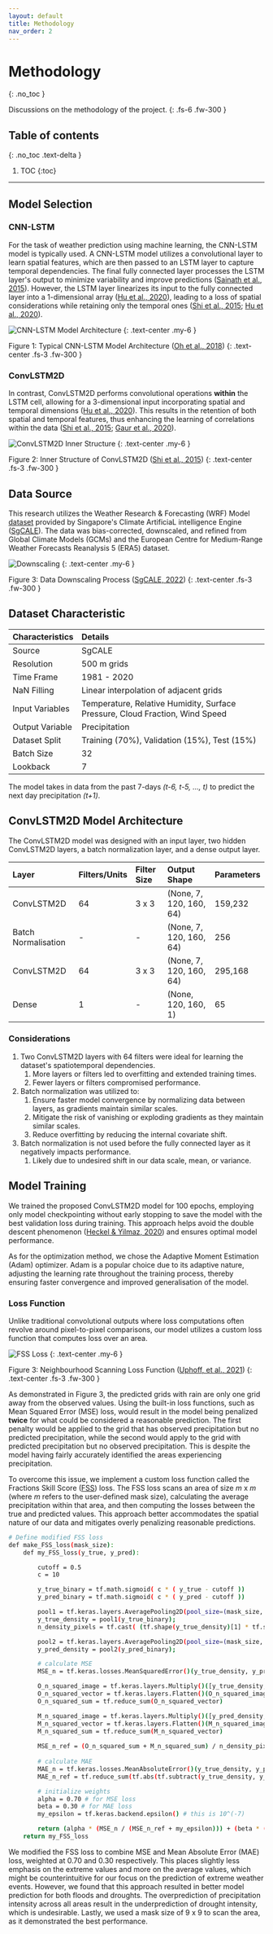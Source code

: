 ```yaml
---
layout: default
title: Methodology
nav_order: 2
---
```


# Methodology
{: .no_toc }

Discussions on the methodology of the project.
{: .fs-6 .fw-300 }

## Table of contents
{: .no_toc .text-delta }

1. TOC
{:toc}

---

## Model Selection

### CNN-LSTM

For the task of weather prediction using machine learning, the CNN-LSTM model is typically used. A CNN-LSTM model utilizes a convolutional layer to learn spatial features, which are then passed to an LSTM layer to capture temporal dependencies. The final fully connected layer processes the LSTM layer's output to minimize variability and improve predictions ([Sainath et al., 2015](https://ieeexplore.ieee.org/document/7178838)). However, the LSTM layer linearizes its input to the fully connected layer into a 1-dimensional array ([Hu et al., 2020](https://ieeexplore.ieee.org/document/8960629)), leading to a loss of spatial considerations while retaining only the temporal ones ([Shi et al., 2015](https://doi.org/10.48550/arXiv.1506.04214); [Hu et al., 2020](https://ieeexplore.ieee.org/document/8960629)).

![CNN-LSTM Model Architecture](../../assets/images/cnn-lstm.png)
{: .text-center .my-6 }

Figure 1: Typical CNN-LSTM Model Architecture ([Oh et al., 2018](https://pubmed.ncbi.nlm.nih.gov/29903630/))
{: .text-center .fs-3 .fw-300 }

### ConvLSTM2D

In contrast, ConvLSTM2D performs convolutional operations **within** the LSTM cell, allowing for a 3-dimensional input incorporating spatial and temporal dimensions ([Hu et al., 2020](https://ieeexplore.ieee.org/document/8960629)). This results in the retention of both spatial and temporal features, thus enhancing the learning of correlations within the data ([Shi et al., 2015](https://doi.org/10.48550/arXiv.1506.04214); [Gaur et al., 2020](https://doi.org/10.48550/arXiv.2203.13263)).

![ConvLSTM2D Inner Structure](../../assets/images/convlstm2d.png)
{: .text-center .my-6 }

Figure 2: Inner Structure of ConvLSTM2D ([Shi et al., 2015](https://doi.org/10.48550/arXiv.1506.04214))
{: .text-center .fs-3 .fw-300 }

## Data Source

This research utilizes the Weather Research & Forecasting (WRF) Model [dataset](https://sgcale.github.io/research/climate-downscaling/) provided by Singapore's Climate ArtificiaL intelligence Engine ([SgCALE](https://sgcale.github.io/)). The data was bias-corrected, downscaled, and refined from Global Climate Models (GCMs) and the European Centre for Medium-Range Weather Forecasts Reanalysis 5 (ERA5) dataset.

![Downscaling](../../assets/images/downscaling.png)
{: .text-center .my-6 }

Figure 3: Data Downscaling Process ([SgCALE, 2022](https://sgcale.github.io/research/climate-downscaling/))
{: .text-center .fs-3 .fw-300 }

## Dataset Characteristic

| Characteristics | Details                                                                      |
|:----------------|:-----------------------------------------------------------------------------|
| Source          | SgCALE                                                                       |
| Resolution      | 500 m grids                                                                  |
| Time Frame      | 1981 - 2020                                                                  |
| NaN Filling     | Linear interpolation of adjacent grids                                       |
| Input Variables | Temperature, Relative Humidity, Surface Pressure, Cloud Fraction, Wind Speed |
| Output Variable | Precipitation                                                                |
| Dataset Split   | Training (70%), Validation (15%), Test (15%)                                 |
| Batch Size      | 32                                                                           |
| Lookback        | 7                                                                            |

The model takes in data from the past 7-days *(t-6, t-5, ..., t)* to predict the next day precipitation *(t+1)*.

## ConvLSTM2D Model Architecture

The ConvLSTM2D model was designed with an input layer, two hidden ConvLSTM2D layers, a batch normalization layer, and a dense output layer.

| Layer               | Filters/Units | Filter Size | Output Shape            | Parameters |
|:--------------------|:--------------|:------------|:------------------------|:-----------|
| ConvLSTM2D          | 64            | 3 x 3       | (None, 7, 120, 160, 64) | 159,232    |
| Batch Normalisation | -             | -           | (None, 7, 120, 160, 64) | 256        |
| ConvLSTM2D          | 64            | 3 x 3       | (None, 7, 120, 160, 64) | 295,168    |
| Dense               | 1             | -           | (None, 120, 160, 1)     | 65         |

### Considerations

1. Two ConvLSTM2D layers with 64 filters were ideal for learning the dataset's spatiotemporal dependencies.
   1. More layers or filters led to overfitting and extended training times.
   2. Fewer layers or filters compromised performance.
2. Batch normalization was utilized to:
   1. Ensure faster model convergence by normalizing data between layers, as gradients maintain similar scales.
   2. Mitigate the risk of vanishing or exploding gradients as they maintain similar scales.
   3. Reduce overfitting by reducing the internal covariate shift.
3. Batch normalization is not used before the fully connected layer as it negatively impacts performance.
   1. Likely due to undesired shift in our data scale, mean, or variance.

## Model Training

We trained the proposed ConvLSTM2D model for 100 epochs, employing only model checkpointing without early stopping to save the model with the best validation loss during training. This approach helps avoid the double descent phenomenon ([Heckel & Yilmaz, 2020](https://arxiv.org/abs/2007.10099)) and ensures optimal model performance.

As for the optimization method, we chose the Adaptive Moment Estimation (Adam) optimizer. Adam is a popular choice due to its adaptive nature, adjusting the learning rate throughout the training process, thereby ensuring faster convergence and improved generalisation of the model.

### Loss Function

Unlike traditional convolutional outputs where loss computations often revolve around pixel-to-pixel comparisons, our model utilizes a custom loss function that computes loss over an area.

![FSS Loss](../../assets/images/fss.png)
{: .text-center .my-6 }

Figure 3: Neighbourhood Scanning Loss Function ([Uphoff, et al., 2021](https://arxiv.org/abs/2106.09757))
{: .text-center .fs-3 .fw-300 }

As demonstrated in Figure 3, the predicted grids with rain are only one grid away from the observed values. Using the built-in loss functions, such as Mean Squared Error (MSE) loss, would result in the model being penalized **twice** for what could be considered a reasonable prediction. The first penalty would be applied to the grid that has observed precipitation but no predicted precipitation, while the second would apply to the grid with predicted precipitation but no observed precipitation. This is despite the model having fairly accurately identified the areas experiencing precipitation.

To overcome this issue, we implement a custom loss function called the Fractions Skill Score ([FSS](https://arxiv.org/abs/2106.09757)) loss. The FSS loss scans an area of size *m* x *m* (where *m* refers to the user-defined mask size), calculating the average precipitation within that area, and then computing the losses between the true and predicted values. This approach better accommodates the spatial nature of our data and mitigates overly penalizing reasonable predictions.

```bash
# Define modified FSS loss
def make_FSS_loss(mask_size):
    def my_FSS_loss(y_true, y_pred):

        cutoff = 0.5
        c = 10

        y_true_binary = tf.math.sigmoid( c * ( y_true - cutoff ))
        y_pred_binary = tf.math.sigmoid( c * ( y_pred - cutoff ))

        pool1 = tf.keras.layers.AveragePooling2D(pool_size=(mask_size, mask_size), strides=(1, 1), padding='same')
        y_true_density = pool1(y_true_binary);
        n_density_pixels = tf.cast( (tf.shape(y_true_density)[1] * tf.shape(y_true_density)[2]) , tf.float32 )

        pool2 = tf.keras.layers.AveragePooling2D(pool_size=(mask_size, mask_size), strides=(1, 1), padding='same')
        y_pred_density = pool2(y_pred_binary);

        # calculate MSE
        MSE_n = tf.keras.losses.MeanSquaredError()(y_true_density, y_pred_density)

        O_n_squared_image = tf.keras.layers.Multiply()([y_true_density, y_true_density])
        O_n_squared_vector = tf.keras.layers.Flatten()(O_n_squared_image)
        O_n_squared_sum = tf.reduce_sum(O_n_squared_vector)

        M_n_squared_image = tf.keras.layers.Multiply()([y_pred_density, y_pred_density])
        M_n_squared_vector = tf.keras.layers.Flatten()(M_n_squared_image)
        M_n_squared_sum = tf.reduce_sum(M_n_squared_vector)
        
        MSE_n_ref = (O_n_squared_sum + M_n_squared_sum) / n_density_pixels
        
        # calculate MAE
        MAE_n = tf.keras.losses.MeanAbsoluteError()(y_true_density, y_pred_density)
        MAE_n_ref = tf.reduce_sum(tf.abs(tf.subtract(y_true_density, y_pred_density))) / n_density_pixels

        # initialize weights
        alpha = 0.70 # for MSE loss 
        beta = 0.30 # for MAE loss 
        my_epsilon = tf.keras.backend.epsilon() # this is 10^(-7)

        return (alpha * (MSE_n / (MSE_n_ref + my_epsilon))) + (beta * (MAE_n / (MAE_n_ref + my_epsilon)))
    return my_FSS_loss
```

We modified the FSS loss to combine MSE and Mean Absolute Error (MAE) loss, weighted at 0.70 and 0.30 respectively. This places slightly less emphasis on the extreme values and more on the average values, which might be counterintuitive for our focus on the prediction of extreme weather events. However, we found that this approach resulted in better model prediction for both floods and droughts. The overprediction of precipitation intensity across all areas result in the underprediction of drought intensity, which is undesirable. Lastly, we used a mask size of 9 x 9 to scan the area, as it demonstrated the best performance.